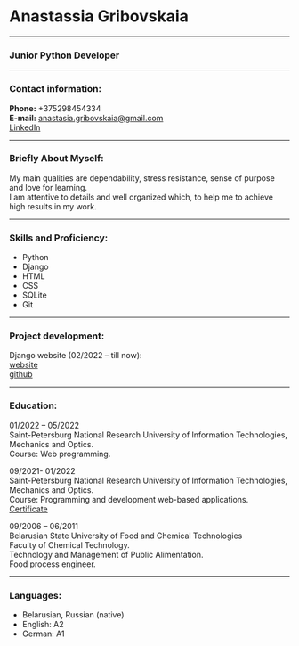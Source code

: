 # Anastassia Gribovskaia
***
### Junior Python Developer
***
### Contact information:
**Phone:** +375298454334  
**E-mail:** anastasia.gribovskaia@gmail.com  
[LinkedIn](https://www.linkedin.com/in/anastasia-gribovskaia-112b7b238/)  
***
### Briefly About Myself:
My main qualities are dependability, stress resistance, sense of purpose and love for learning.  
I am attentive to details and well organized which, to help me to achieve high results in my work.  
***
### Skills and Proficiency:
* Python
* Django
* HTML
* CSS
* SQLite
* Git
***
### Project development:
Django website (02/2022 – till now):  
[website](https://florence100.pythonanywhere.com)  
[github](https://github.com/Florence100/my-first-shop)
***
### Education:
01/2022 – 05/2022  
Saint-Petersburg National Research University of Information Technologies, Mechanics and Optics.  
Course: Web programming.  

09/2021- 01/2022  
Saint-Petersburg National Research University of Information Technologies, Mechanics and Optics.  
Course: Programming and development web-based applications.  
[Certificate](https://de.ifmo.ru/certificates/3101953c79bb4ae3.pdf)

09/2006 – 06/2011  
Belarusian State University of Food and Chemical Technologies  
Faculty of Chemical Technology.  
Technology and Management of Public Alimentation.  
Food process engineer.    
***
### Languages:
* Belarusian,  Russian (native)  
* English: A2  
* German: А1  